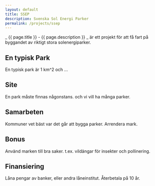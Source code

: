 ```yaml
---
layout: default
title: SSEP
description: Svenska Sol Energi Parker
permalink: /projects/ssep
---
```

_ {{ page.title }} - {{ page.description }} _ är ett projekt för att få fart på byggandet av riktigt stora solenergiparker.

## En typisk Park
En typisk park är 1 km^2 och ...

## Site
En park måste finnas någonstans. och vi vill ha många parker.

## Samarbeten
Kommuner vet bäst var det går att bygga parker. Arrendera mark.

## Bonus
Använd marken till bra saker. t.ex. vildängar för insekter och pollinering.

## Finansiering
Låna pengar av banker, eller andra låneinstitut.
Återbetala på 10 år.
